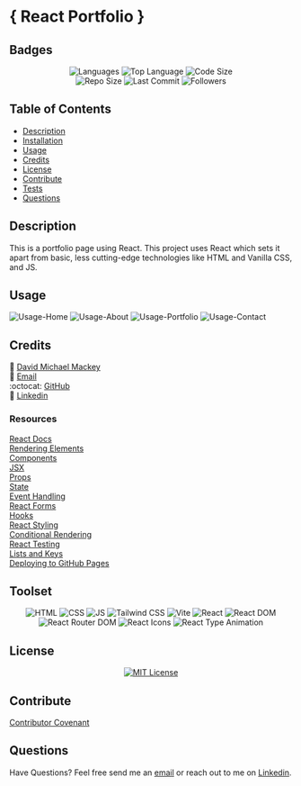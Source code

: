 # { React Portfolio }

## Badges

<p align="center">
<img src="https://img.shields.io/github/languages/count/davidmichaelmackey/react-portfolio?color=FF9AA2&style=for-the-badge" alt="Languages" />
<img src="https://img.shields.io/github/languages/top/davidmichaelmackey/react-portfolio?color=FFB7B2&style=for-the-badge" alt="Top Language" />
<img src="https://img.shields.io/github/languages/code-size/davidmichaelmackey/react-portfolio?color=FFDAC1&style=for-the-badge" alt="Code Size" /><br>
<img src="https://img.shields.io/github/repo-size/davidmichaelmackey/react-portfolio?color=E2F0CB&style=for-the-badge" alt="Repo Size" />
<img src="https://img.shields.io/github/last-commit/davidmichaelmackey/react-portfolio?color=B5EAD7&style=for-the-badge" alt="Last Commit" />
<img src="https://img.shields.io/github/followers/davidmichaelmackey?style=for-the-badge" alt="Followers" />
</p>

## Table of Contents

- [Description](#description)
- [Installation](#installation)
- [Usage](#usage)
- [Credits](#credits)
- [License](#license)
- [Contribute](#contribute)
- [Tests](#tests)
- [Questions](#questions)

## Description

This is a portfolio page using React. This project uses React which sets it apart from basic, less cutting-edge technologies like HTML and Vanilla CSS, and JS.

## Usage

![Usage-Home](./src/assets/images/homepage.png)
![Usage-About](./src/assets/images/aboutpage.png)
![Usage-Portfolio](./src/assets/images/portfoliopage.png)
![Usage-Contact](./src/assets/images/contactpage.png)

## Credits

:bust_in_silhouette: [David Michael Mackey](https://www.notion.so/davidmichaelmackey/David-Mackey-a59ce61a996840d6a933e3b135673467?pvs=4)<br>
:email: [Email](mailto:davidmackey@hey.com)<br>
:octocat: [GitHub](https://github.com/davidmichaelmackey/)<br>
:briefcase: [Linkedin](https://linkedin.com/in/davidmichaelmackey/)<br>

### Resources

[React Docs](https://create-react-app.dev/docs/getting-started/)<br>
[Rendering Elements](https://legacy.reactjs.org/docs/rendering-elements.html)<br>
[Components](https://legacy.reactjs.org/docs/components-and-props.html)<br>
[JSX](https://legacy.reactjs.org/docs/introducing-jsx.html)<br>
[Props](https://legacy.reactjs.org/docs/components-and-props.html)<br>
[State](https://legacy.reactjs.org/docs/state-and-lifecycle.html)<br>
[Event Handling](https://legacy.reactjs.org/docs/handling-events.html)<br>
[React Forms](https://legacy.reactjs.org/docs/forms.html)<br>
[Hooks](https://legacy.reactjs.org/docs/hooks-intro.html)<br>
[React Styling](https://legacy.reactjs.org/docs/faq-styling.html)<br>
[Conditional Rendering](https://legacy.reactjs.org/docs/conditional-rendering.html)<br>
[React Testing](https://legacy.reactjs.org/docs/testing.html)<br>
[Lists and Keys](https://legacy.reactjs.org/docs/lists-and-keys.html)<br>
[Deploying to GitHub Pages](https://docs.github.com/en/pages/getting-started-with-github-pages/creating-a-github-pages-site)<br>

## Toolset

<p align="center">
    <img src="https://img.shields.io/badge/-HTML-#EB6337?style=for-the-badge"  alt="HTML" />
    <img src="https://img.shields.io/badge/-CSS-#2A56F5?style=for-the-badge"  alt="CSS" />
    <img src="https://img.shields.io/badge/-JS-#F6DD4A?style=for-the-badge"  alt="JS" />
    <img src="https://img.shields.io/badge/-Tailwind_CSS-#52B4D2?style=for-the-badge"  alt="Tailwind CSS" />
    <img src="https://img.shields.io/badge/-Vite-#3CBDFF?style=for-the-badge"  alt="Vite" />
    <img src="https://img.shields.io/badge/-React-#82D7F7?style=for-the-badge"  alt="React" />
    <img src="https://img.shields.io/badge/-React_DOM-#33363D?style=for-the-badge"  alt="React DOM" />
    <img src="https://img.shields.io/badge/-React_Router_DOM-#212329?style=for-the-badge"  alt="React Router DOM" />
    <img src="https://img.shields.io/badge/-React_Icons-#1C3354?style=for-the-badge"  alt="React Icons" />
    <img src="https://img.shields.io/badge/-React_Type_Animation-#D32D26?style=for-the-badge"  alt="React Type Animation" />
      
</p>

## License

<p align = "center">
  <a href="https://opensource.org/licenses/MIT"><img src="https://img.shields.io/badge/License-MIT-A31F34?style=for-the-badge" alt="MIT License"/></a>
</p>

## Contribute

[Contributor Covenant](https://www.contributor-covenant.org/)

## Questions

Have Questions? Feel free send me an [email](mailto:davidmackey@hey.com) or reach out to me on [Linkedin](https://linkedin.com/in/davidmichaelmackey/).
